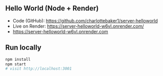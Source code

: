 ## Hello World (Node + Render)
- Code (GitHub): https://github.com/charlottebaker1/server-helloworld
- Live on Render: https://server-helloworld-w6vl.onrender.com/
- https://server-helloworld-w6vl.onrender.com

## Run locally
```bash
npm install
npm start
# visit http://localhost:3001

